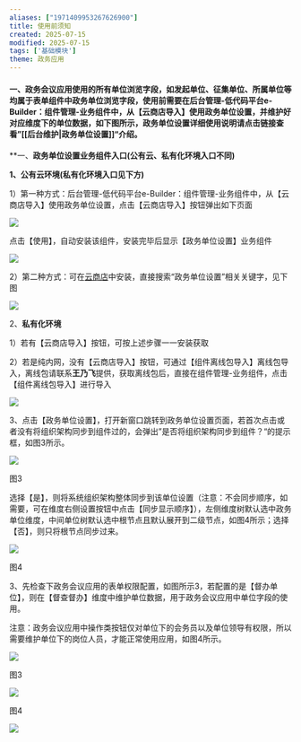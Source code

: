 ```yaml
---
aliases: ["1971409953267626900"]
title: 使用前须知
created: 2025-07-15
modified: 2025-07-15
tags: ['基础模块']
theme: 政务应用
---
```


#### 一、政务会议应用使用的所有单位浏览字段，如发起单位、征集单位、所属单位等均属于表单组件中政务单位浏览字段，使用前需要在后台管理-低代码平台e-Builder：组件管理-业务组件中，从【云商店导入】使用政务单位设置，并维护好对应维度下的单位数据，如下图所示，政务单位设置详细使用说明请点击链接查看”[[后台维护|政务单位设置]]“介绍。

**一、**政务单位设置业务组件入口(公有云、私有化环境入口不同)**

**1、**公有云环境**(**私有化环境入口见下方**)**

1）第一种方式：后台管理-低代码平台e-Builder：组件管理-业务组件中，从【云商店导入】使用政务单位设置，点击【云商店导入】按钮弹出如下页面

![](https://myhelpdoc.oss-cn-heyuan.aliyuncs.com/mdimages/7f8ab7d3ef3e5bca71930cd76b43e458.jpg)

点击【使用】，自动安装该组件，安装完毕后显示【政务单位设置】业务组件

![](https://myhelpdoc.oss-cn-heyuan.aliyuncs.com/mdimages/d749961054b0453fb807e494f57e9cde.jpg)

2）第二种方式：可在[云商店](https://weapp.eteams.cn/sp/cloudstore/case/all/normal?wea_link_keep_tempOtherToken=af55b0ec05d3c71d9edabc87c645434fca39a3ae2300cb0535b6bd538beff05046dda04e077ca3ccc5c47d80e46373a423ea8b79e49d440fa238d6364441801c&searchName%3D%E6%94%BF%E5%8A%A1= "云商店")中安装，直接搜索“政务单位设置”相关关键字，见下图

![](https://myhelpdoc.oss-cn-heyuan.aliyuncs.com/mdimages/c11617edea6d24d6c6a5ae130a724ed4.jpg)

2、**私有化环境**

1）若有【云商店导入】按钮，可按上述步骤一一安装获取

2）若是纯内网，没有【云商店导入】按钮，可通过【组件离线包导入】离线包导入，离线包请联系**王乃飞**提供，获取离线包后，直接在组件管理-业务组件，点击【组件离线包导入】进行导入

![](https://myhelpdoc.oss-cn-heyuan.aliyuncs.com/mdimages/416bc3cffcd8a6d2d314f5ab7b270238.jpg)

3、点击【政务单位设置】，打开新窗口跳转到政务单位设置页面，若首次点击或者没有将组织架构同步到组件过的，会弹出”是否将组织架构同步到组件？“的提示框，如图3所示。

![](https://myhelpdoc.oss-cn-heyuan.aliyuncs.com/mdimages/9a2c76d31f67d0821b3e8481019f5d2c.jpg)

图3

选择【是】，则将系统组织架构整体同步到该单位设置（注意：不会同步顺序，如需要，可在维度右侧设置按钮中点击【同步显示顺序】），左侧维度树默认选中政务单位维度，中间单位树默认选中根节点且默认展开到二级节点，如图4所示；选择【否】，则只将根节点同步过来。

![](https://myhelpdoc.oss-cn-heyuan.aliyuncs.com/mdimages/44526a335518ea8ec800f1ef35c8571e.jpg)

图4

3、先检查下政务会议应用的表单权限配置，如图所示3，若配置的是【督办单位】，则在【督查督办】维度中维护单位数据，用于政务会议应用中单位字段的使用。

注意：政务会议应用中操作类按钮仅对单位下的会务员以及单位领导有权限，所以需要维护单位下的岗位人员，才能正常使用应用，如图4所示。

![](https://myhelpdoc.oss-cn-heyuan.aliyuncs.com/mdimages/928a807b2e1dee61ae5b3f08cb6c333b.jpg)

图3

![](https://myhelpdoc.oss-cn-heyuan.aliyuncs.com/mdimages/489d32700b7b454baf3a1fb9ec999bb7.jpg)

图4

![](https://myhelpdoc.oss-cn-heyuan.aliyuncs.com/mdimages/81feb76565b10de57d06b07be6c1517f.jpg)

